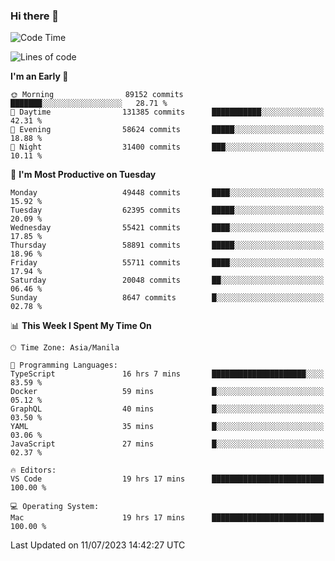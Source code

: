 ### Hi there 👋

<!--START_SECTION:waka-->
![Code Time](http://img.shields.io/badge/Code%20Time-4%2C154%20hrs%2047%20mins-blue)

![Lines of code](https://img.shields.io/badge/From%20Hello%20World%20I%27ve%20Written-114.2%20million%20lines%20of%20code-blue)

**I'm an Early 🐤** 

```text
🌞 Morning                89152 commits       ███████░░░░░░░░░░░░░░░░░░   28.71 % 
🌆 Daytime                131385 commits      ███████████░░░░░░░░░░░░░░   42.31 % 
🌃 Evening                58624 commits       █████░░░░░░░░░░░░░░░░░░░░   18.88 % 
🌙 Night                  31400 commits       ███░░░░░░░░░░░░░░░░░░░░░░   10.11 % 
```
📅 **I'm Most Productive on Tuesday** 

```text
Monday                   49448 commits       ████░░░░░░░░░░░░░░░░░░░░░   15.92 % 
Tuesday                  62395 commits       █████░░░░░░░░░░░░░░░░░░░░   20.09 % 
Wednesday                55421 commits       ████░░░░░░░░░░░░░░░░░░░░░   17.85 % 
Thursday                 58891 commits       █████░░░░░░░░░░░░░░░░░░░░   18.96 % 
Friday                   55711 commits       ████░░░░░░░░░░░░░░░░░░░░░   17.94 % 
Saturday                 20048 commits       ██░░░░░░░░░░░░░░░░░░░░░░░   06.46 % 
Sunday                   8647 commits        █░░░░░░░░░░░░░░░░░░░░░░░░   02.78 % 
```


📊 **This Week I Spent My Time On** 

```text
🕑︎ Time Zone: Asia/Manila

💬 Programming Languages: 
TypeScript               16 hrs 7 mins       █████████████████████░░░░   83.59 % 
Docker                   59 mins             █░░░░░░░░░░░░░░░░░░░░░░░░   05.12 % 
GraphQL                  40 mins             █░░░░░░░░░░░░░░░░░░░░░░░░   03.50 % 
YAML                     35 mins             █░░░░░░░░░░░░░░░░░░░░░░░░   03.06 % 
JavaScript               27 mins             █░░░░░░░░░░░░░░░░░░░░░░░░   02.37 % 

🔥 Editors: 
VS Code                  19 hrs 17 mins      █████████████████████████   100.00 % 

💻 Operating System: 
Mac                      19 hrs 17 mins      █████████████████████████   100.00 % 
```


 Last Updated on 11/07/2023 14:42:27 UTC
<!--END_SECTION:waka-->


<!--
**rad182/rad182** is a ✨ _special_ ✨ repository because its `README.md` (this file) appears on your GitHub profile.

Here are some ideas to get you started:

- 🔭 I’m currently working on ...
- 🌱 I’m currently learning ...
- 👯 I’m looking to collaborate on ...
- 🤔 I’m looking for help with ...
- 💬 Ask me about ...
- 📫 How to reach me: ...
- 😄 Pronouns: ...
- ⚡ Fun fact: ...
-->
